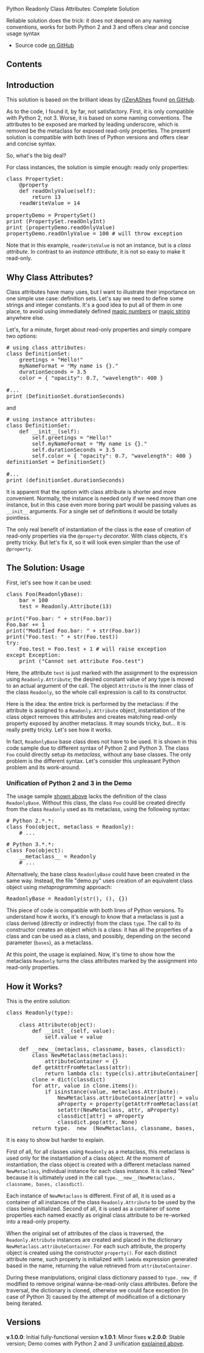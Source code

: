Python Readonly Class Attributes: Complete Solution[](title)

Reliable solution does the trick: it does not depend on any naming conventions, works for both Python 2 and 3 and offers clear and concise usage syntax

<ul class="download">
    <li>Source code <a href="https://github.com/SAKryukov/python-readonly-class-attributes">on GitHub</a></li>
</ul>

## Contents[](notoc)

[](toc)

## Introduction

This solution is based on the brilliant ideas by [rIZenAShes](https://github.com/rIZenAShes) found [on GitHub](
https://gist.github.com/rIZenAShes/8469932).

As to the code, I found it, by far, not satisfactory. First, it is only compatible with Python 2, not 3. Worse, it is based on some naming conventions. The attributes to be exposed are marked by leading underscore, which is removed be the metaclass for exposed read-only properties. The present solution is compatible with both lines of Python versions and offers clear and concise syntax.

So, what's the big deal?

For class instances, the solution is simple enough: ready only properties:
<pre lang="Python">
class PropertySet:
    @property
    def readOnlyValue(self):
        return 13
    readWriteValue = 14

propertyDemo = PropertySet()
print (PropertySet.readOnlyInt)
print (propertyDemo.readOnlyValue)
propertyDemo.readOnlyValue = 100 # will throw exception</pre>

Note that in this example, `readWriteValue` is not an instance, but is a _class attribute_. In contrast to an _instance attribute_, it is not so easy to make it read-only.

## Why Class Attributes?

Class attributes have many uses, but I want to illustrate their importance on one simple use case: definition sets. Let's say we need to define some strings and integer constants. It's a good idea to put all of them in one place, to avoid using immediately defined [magic numbers](https://en.wikipedia.org/wiki/Magic_number_%28programming%29) or [magic string](https://en.wikipedia.org/wiki/Magic_string) anywhere else.

Let's, for a minute, forget about read-only properties and simply compare two options:

<pre lang="Python"># using class attributes:
class DefinitionSet:
    greetings = "Hello!"
    myNameFormat = "My name is {}."
    durationSeconds = 3.5
    color = { "opacity": 0.7, "wavelength": 400 }

#...
print (DefinitionSet.durationSeconds)</pre>
and
<pre lang="Python"># using instance attributes:
class DefinitionSet:
    def __init__(self):
        self.greetings = "Hello!"
        self.myNameFormat = "My name is {}."
        self.durationSeconds = 3.5
        self.color = { "opacity": 0.7, "wavelength": 400 }
definitionSet = DefinitionSet()

#...
print (definitionSet.durationSeconds)</pre> 

It is apparent that the option with class attribute is shorter and more convenient. Normally, the instance is needed only if we need more than one instance, but in this case even more boring part would be passing values as `__init__` arguments. For a single set of definitions it would be totally pointless.

The only real benefit of instantiation of the class is the ease of creation of read-only properties via the `@property` _decorator_. With class objects, it's pretty tricky. But let's fix it, so it will look even simpler than the use of `@property`.

## The Solution: Usage

First, let's see how it can be used:
<pre lang="Python">
class Foo(ReadonlyBase):
    bar = 100
    test = Readonly.Attribute(13)

print("Foo.bar: " + str(Foo.bar))
Foo.bar += 1
print("Modified Foo.bar: " + str(Foo.bar))
print("Foo.test: " + str(Foo.test))
try:
    Foo.test = Foo.test + 1 # will raise exception
except Exception:
    print ("Cannot set attribute Foo.test")</pre>

Here, the attribute `test` is just marked with the assignment to the expression using `Readonly.Attribute`; the desired constant value of any type is moved to an actual argument of the call. The object `Attribute` is the inner class of the class `Readonly`, so the whole call expression is call to its constructor.

Here is the idea: the entire trick is performed by the metaclass: if the attribute is assigned to a `Readonly.Attribute` object, instantiation of the class object removes this attributes and creates matching read-only property exposed by another metaclass. It may sounds tricky, but... it is really pretty tricky. Let's see how it works.

In fact, `ReadonlyBase` base class does not have to be used. It is shown in this code sample due to different syntax of Python 2 and Python 3. The class `Foo` could directly setup its _metaclass_, without any base classes. The only problem is the different syntax. Let's consider this unpleasant Python problem and its work-around.

### Unification of Python 2 and 3 in the Demo

The usage sample [shown above](heading.the-solution3a-usage) lacks the definition of the class `ReadonlyBase`. Without this class, the class `Foo` could be created directly from the class `Readonly` used as its metaclass, using the following syntax:

<pre lang="Python">
# Python 2.*.*:
class Foo(object, metaclass = Readonly):
    # ...</pre>

<pre lang="Python">
# Python 3.*.*:    
class Foo(object):
    __metaclass__ = Readonly
    # ...</pre>

Alternatively, the base class `ReadonlyBase` could have been created in the same way. Instead, the file "demo.py" uses creation of an equivalent class object using _metaprogramming_ approach: 

<pre lang="Python">ReadonlyBase = Readonly(str(), (), {})</pre>

This piece of code is compatible with both lines of Python versions. To understand how it works, it's enough to know that a metaclass is just a class derived (directly or indirectly) from the class `type`. The call to its constructor creates an object which is a class: it has all the properties of a class and can be used as a class, and possibly, depending on the second parameter (`bases`), as a metaclass.

At this point, the usage is explained. Now, it's time to show how the metaclass `Readonly` turns the class attributes marked by the assignment into read-only properties.

## How it Works?

This is the entire solution:

<pre lang="Python">
class Readonly(type):

    class Attribute(object):
        def __init__(self, value):
            self.value = value
    
    def __new__(metaclass, classname, bases, classdict):
        class NewMetaclass(metaclass):
            attributeContainer = {}
        def getAttrFromMetaclass(attr):
            return lambda cls: type(cls).attributeContainer[attr]
        clone = dict(classdict)
        for attr, value in clone.items():
            if isinstance(value, metaclass.Attribute):
                NewMetaclass.attributeContainer[attr] = value.value
                aProperty = property(getAttrFromMetaclass(attr))
                setattr(NewMetaclass, attr, aProperty)
                classdict[attr] = aProperty
                classdict.pop(attr, None)               
        return type.__new__(NewMetaclass, classname, bases, classdict)</pre>

It is easy to show but harder to explain.

First of all, for all classes using `Readonly` as a metaclass, this metaclass is used only for the instantiation of a class object. At the moment of instantiation, the class object is created with a different metaclass named `NewMetaclass`, individual instance for each class instance. It is called "New" because it is ultimately used in the call `type.__new__(NewMetaclass, classname, bases, classdict)`.

Each instance of `NewMetaclass` is different. First of all, it is used as a container of all instances of the class `Readonly.Attribute` to be used by the class being initialized. Second of all, it is used as a container of some properties each named exactly as original class attribute to be re-worked into a read-only property.

When the original set of attributes of the class is traversed, the `Readonly.Attribute` instances are created and placed in the dictionary `NewMetaclass.attributeContainer`. For each such attribute, the property object is created using the constructor `property()`. For each distinct attribute name, such property is initialized with `lambda` expression generated based in the name, returning the value retrieved from `attributeContainer`.

During these manipulations, original class dictionary passed to `type._new_` if modified to remove original wanna-be-read-only class attributes. Before the traversal, the dictionary is cloned, otherwise we could face exception (in case of Python 3) caused by the attempt of modification of a dictionary being iterated.

## Versions

**v.1.0.0**: Initial fully-functional version
**v.1.0.1**: Minor fixes
**v.2.0.0**: Stable version; Demo comes with Python 2 and 3 unification [explained above](#heading.unification-of-python-2-and-3-in-the-demo).